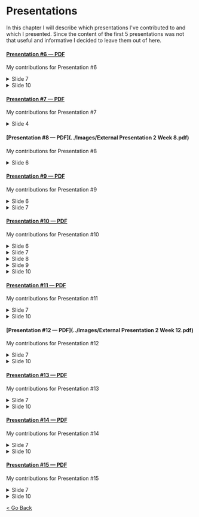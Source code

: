 # Presentations
In this chapter I will describe which presentations I've contributed to and which I presented.
Since the content of the first 5 presentations was not that useful and informative I decided to leave them out of here. 

#### [Presentation #6 — PDF](../Images/Presentation%20Week%206.pdf)

My contributions for Presentation #6
<details> <summary>Slide 7</summary>

![Slide 7](../Images/Presentations/presentation-6-page-7.PNG)

</details>

<details> <summary>Slide 10</summary>

![Slide 10](../Images/Presentations/presentation-6-page-10.PNG)
</details>

#### [Presentation #7 — PDF](../Images/Presentation%20Week%207.pdf)

My contributions for Presentation #7
<details> <summary>Slide 4</summary>

![Slide 4](../Images/Presentations/presentation-7-page-4.PNG)

</details>

#### [Presentation #8 — PDF](../Images/External Presentation 2 Week 8.pdf)

My contributions for Presentation #8
<details> <summary>Slide 6</summary>

![Slide 6](../Images/Presentations/presentation-8-page-6.PNG)

</details>

#### [Presentation #9 — PDF](../Images/Presentation%20Week%209.pdf)

My contributions for Presentation #9
<details> <summary>Slide 6</summary>

![Slide 6](../Images/Presentations/presentation-9-page-6.PNG)

</details>

<details> <summary>Slide 7</summary>

![Slide 7](../Images/Presentations/presentation-9-page-7.PNG)
</details>

#### [Presentation #10 — PDF](../Images/Presentation%20Week%2010.pdf)

My contributions for Presentation #10
<details> <summary>Slide 6</summary>

![Slide 6](../Images/Presentations/presentation-10-page-6.PNG)

</details>

<details> <summary>Slide 7</summary>

![Slide 7](../Images/Presentations/presentation-10-page-7.PNG)

</details>

<details> <summary>Slide 8</summary>

![Slide 8](../Images/Presentations/presentation-10-page-8.PNG)

</details>

<details> <summary>Slide 9</summary>

![Slide 9](../Images/Presentations/presentation-10-page-9.PNG)

</details>

<details> <summary>Slide 10</summary>

![Slide 10](../Images/Presentations/presentation-10-page-10.PNG)

</details>

#### [Presentation #11 — PDF](../Images/Presentation%20Week%2011.pdf)

My contributions for Presentation #11
<details> <summary>Slide 7</summary>

![Slide 7](../Images/Presentations/presentation-6-page-7.PNG)

</details>

<details> <summary>Slide 10</summary>

![Slide 10](../Images/Presentations/presentation-6-page-10.PNG)
</details>

#### [Presentation #12 — PDF](../Images/External Presentation 2 Week 12.pdf)

My contributions for Presentation #12
<details> <summary>Slide 7</summary>

![Slide 7](../Images/Presentations/presentation-6-page-7.PNG)

</details>

<details> <summary>Slide 10</summary>

![Slide 10](../Images/Presentations/presentation-6-page-10.PNG)
</details>

#### [Presentation #13 — PDF](../Images/Presentation%20Week%20133.pdf)

My contributions for Presentation #13
<details> <summary>Slide 7</summary>

![Slide 7](../Images/Presentations/presentation-6-page-7.PNG)

</details>

<details> <summary>Slide 10</summary>

![Slide 10](../Images/Presentations/presentation-6-page-10.PNG)
</details>

#### [Presentation #14 — PDF](../Images/Presentation%20Week%2014.pdf)

My contributions for Presentation #14
<details> <summary>Slide 7</summary>

![Slide 7](../Images/Presentations/presentation-6-page-7.PNG)

</details>

<details> <summary>Slide 10</summary>

![Slide 10](../Images/Presentations/presentation-6-page-10.PNG)
</details>

#### [Presentation #15 — PDF](../Images/Presentation%20Week%2015.pdf)

My contributions for Presentation #15
<details> <summary>Slide 7</summary>

![Slide 7](../Images/Presentations/presentation-6-page-7.PNG)

</details>

<details> <summary>Slide 10</summary>

![Slide 10](../Images/Presentations/presentation-6-page-10.PNG)
</details>

[<  Go Back](../README.md)
